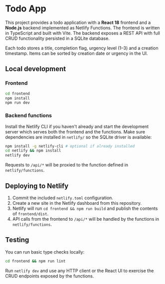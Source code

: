 # Todo App

This project provides a todo application with a **React 18** frontend and a **Node.js** backend implemented as Netlify Functions. The frontend is written in TypeScript and built with Vite. The backend exposes a REST API with full CRUD functionality persisted in a SQLite database.

Each todo stores a title, completion flag, urgency level (1&ndash;3) and a creation timestamp. Items can be sorted by creation date or urgency in the UI.

## Local development

### Frontend

```bash
cd frontend
npm install
npm run dev
```

### Backend functions

Install the Netlify CLI if you haven't already and start the development server which serves both the frontend and the functions. Make sure dependencies are installed in `netlify/` so the SQLite driver is available:

```bash
npm install -g netlify-cli # optional if already installed
cd netlify && npm install
netlify dev
```

Requests to `/api/*` will be proxied to the function defined in `netlify/functions`.

## Deploying to Netlify

1. Commit the included `netlify.toml` configuration.
2. Create a new site in the Netlify dashboard from this repository.
3. Netlify will run `cd frontend && npm run build` and publish the contents of `frontend/dist`.
4. API calls from the frontend to `/api/*` will be handled by the functions in `netlify/functions`.

## Testing

You can run basic type checks locally:

```bash
cd frontend && npm run lint
```

Run `netlify dev` and use any HTTP client or the React UI to exercise the CRUD endpoints exposed by the functions.

